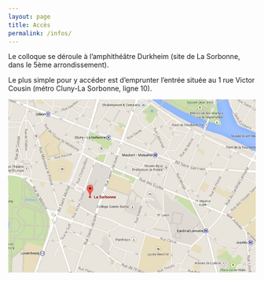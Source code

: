 ```yaml
---
layout: page
title: Accès
permalink: /infos/
---
```


Le colloque se déroule à l’amphithéâtre Durkheim (site de La Sorbonne, dans le 5ème arrondissement). 

Le plus simple pour y accéder est d’emprunter l’entrée située au 1 rue Victor Cousin (métro Cluny-La Sorbonne, ligne 10).

![](/images/Plan.jpg)
